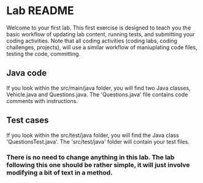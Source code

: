 # Lab README
Welcome to your first lab. This first exercise is designed to teach you the basic workflow of updating lab content, running tests, and submitting your coding activities. Note that all coding activities (coding labs, coding challenges, projects), will use a similar workflow of maniuplating code files, testing the code, committing.

## Java code
If you look within the src/main/java folder, you will find two Java classes, Vehicle.java and Questions.java. The 'Questions.java' file contains code comments with instructions.

## Test cases
If you look within the src/test/java folder, you will find the Java class 'QuestionsTest.java'. The 'src/test/java' folder will contain your test files.

### There is no need to change anything in this lab. The lab following this one should be rather simple, it will just involve modifying a bit of text in a method.
